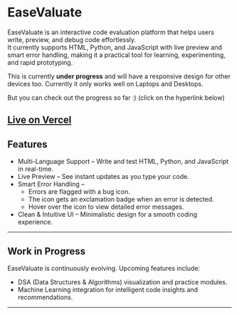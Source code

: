 # EaseValuate

EaseValuate is an interactive code evaluation platform that helps users write, preview, and debug code effortlessly.  
It currently supports HTML, Python, and JavaScript with live preview and smart error handling, making it a practical tool for learning, experimenting, and rapid prototyping.

This is currently **under progress** and will have a responsive design for other devices too. Currently it only works well on Laptops and Desktops. 

But you can check out the progress so far :) (click on the hyperlink below)

[Live on Vercel](https://ease-valuate.vercel.app/)
---

## Features

- Multi-Language Support – Write and test HTML, Python, and JavaScript in real-time.  
- Live Preview – See instant updates as you type your code.  
- Smart Error Handling –  
  - Errors are flagged with a bug icon.  
  - The icon gets an exclamation badge when an error is detected.  
  - Hover over the icon to view detailed error messages.  
- Clean & Intuitive UI – Minimalistic design for a smooth coding experience.  

---

## Work in Progress

EaseValuate is continuously evolving. Upcoming features include:  

- DSA (Data Structures & Algorithms) visualization and practice modules.  
- Machine Learning integration for intelligent code insights and recommendations.  

---

